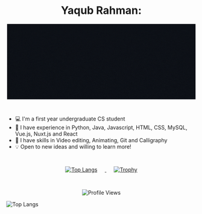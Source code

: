 <h1 align="center"> <strong>Yaqub Rahman:</strong> </h1> 
<div align="center"> 
  <img src="https://github.com/YaqubRahman/YaqubRahman/blob/main/GithubYaqub3.gif" alt="Hello, I am Yaqub Rahman"> 
</div>

# 
 - 💻 I'm a first year undergraduate CS student 
 - 📜 I have experience in Python, Java, Javascript, HTML, CSS, MySQL, Vue.js, Nuxt.js and React 
 - 🔨 I have skills in Video editing, Animating, Git and Calligraphy
 - 💡 Open to new ideas and willing to learn more!
#

<div align="center" style="padding: 4px;"> 
  <a href="https://github.com/anuraghazra/github-readme-stats"> 
    <img src="https://github-readme-stats.vercel.app/api/top-langs/?username=YaqubRahman&amp;layout=compact&amp;theme=dark" alt="Top Langs" style="margin-right: 20px;"> 
  </a> 
  <a href="https://github.com/ryo-ma/github-profile-trophy"> 
    <img src="https://github-profile-trophy.vercel.app/?username=YaqubRahman&amp;theme=darkhub&amp;no-bg=true&amp;column=3&amp;row=2&amp;exclude=Stars,Issues,PullRequest" alt="Trophy" style="margin-left: 20px;"> 
  </a> 
</div>

#
<div align="center">
  <img src="https://komarev.com/ghpvc/?username=YaqubRahman&amp;color=blue" alt="Profile Views">
</div>

![Top Langs](https://github-readme-stats.vercel.app/api/top-langs/?username=YaqubRahman&langs_count=8)

